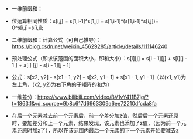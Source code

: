 * 一维前缀和：
* 位运算相同性质：s[i,j] = s[1,i-1]^s[1,j] = s[1,i-1]^(s[1,i-1]^s[i,j])= 0^s[i,j]=s[i,j];


* 二维前缀和：计算公式（可自己推导）：https://blog.csdn.net/weixin_45629285/article/details/111146240
* 预处理公式（即求该范围的面积大小，即和大小）：s[i][j] = s[i - 1][j] + s[i][j - 1 ] + a[i] [j] - s[i - 1][j - 1]
* 公式：s[x2, y2] - s[x1 - 1, y2] - s[x2, y1 - 1] + s[x1 - 1, y1 - 1]（以(x1, y1)为左上角，(x2, y2)为右下角的子矩阵的和为）

* 一维差分：https://www.bilibili.com/video/BV1vY411B7jg/?t=1863.1&vd_source=9b8c617d6963309a6ee72210dfcda8fa
* 在后一个元素减去前一个元素后，前一个差分加z值，然后后一个元素还原时，要加差分和上一个元素，结果发现，该元素也添加了z值，（因为前一个元素还原时加z了），所以在该范围内最后一个元素的下一个元素开始要减去z
